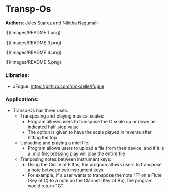 # Transp-Os

**Authors**: Jules Suarez and Nikitha Nagumalli

![](images/README 1.png)

![](images/README 3.png)

![](images/README 4.png)

![](images/README 5.png)
### Libraries:
  - JFugue: https://github.com/dmkoelle/jfugue
### Applications:
  - Transp-Os has three uses:
    - Transposing and playing musical scales:
      - Program allows users to transpose the C scale up or down an indicated half step value
      - The option is given to have the scale played in reverse after hitting the top
    - Uploading and playing a midi file:
      - Program allows users to upload a file from their device, and if it is a .mid file, pressing play will play the entire file
    - Tranposing notes between instrument keys:
      - Using the Circle of Fifths, the program allows users to transpose a note between two instrument keys
      - For example, if a user wants to transpose the note "F" on a Flute (Key of C) to a note on the Clarinet (Key of Bb), the program would return "G"
